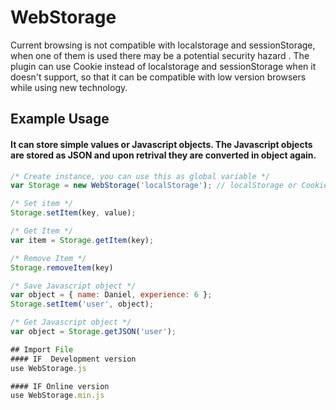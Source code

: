 # WebStorage
Current browsing is not compatible with localstorage and sessionStorage, when one of them is used  there may be a potential security hazard . The plugin can use Cookie instead of localstorage and sessionStorage when it doesn't support, so that it can be compatible with low version browsers while using new technology.

## Example Usage
#### It can store simple values or Javascript objects. The Javascript objects are stored as JSON and upon retrival they are converted in object again. 
```javascript
/* Create instance, you can use this as global variable */
var Storage = new WebStorage('localStorage'); // localStorage or Cookies or sessionStorage

/* Set item */
Storage.setItem(key, value);

/* Get Item */
var item = Storage.getItem(key);

/* Remove Item */
Storage.removeItem(key)

/* Save Javascript object */
var object = { name: Daniel, experience: 6 };
Storage.setItem('user', object);

/* Get Javascript object */
var object = Storage.getJSON('user');

## Import File
#### IF  Development version
use WebStorage.js

#### IF Online version
use WebStorage.min.js
